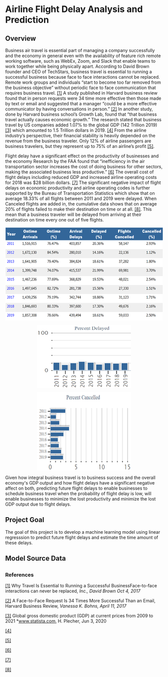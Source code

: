 # Airline Flight Delay Analysis and Prediction

## Overview

Business air travel is essential part of managing a company successfully and the economy in general even with the availability of feature rich remote working software, such as WebEx, Zoom, and Slack that enable teams to work together while being physically apart. According to David Brown founder and CEO of  TechStars, business travel is essential to running a successful business because face to face interactions cannot be replaced. Remote work groups and individuals “start to become too far removed from the business objective” without periodic face to face communication that requires business travel. [[1]](https://www.inc.com/david-brown/why-travel-is-essential-to-running-a-successful-business.html) A study published in Harvard business review found that in person requests were 34 time more effective then those made by text or email and suggested that a manager “could be a more effective communicator by having conversations in person.” [[2]](https://hbr.org/2017/04/a-face-to-face-request-is-34-times-more-successful-than-an-email) In another study, done by Harvard business school’s Growth Lab, found that “that business travel actually causes economic growth.” The research stated that business travel by US companies added 1.07% to the global GDP (142 Trillion 2019) [[3]](https://www.statista.com/statistics/268750/global-gross-domestic-product-gdp/) which amounted to 1.5 Trillion dollars in 2019. [[4]](https://growthlab.cid.harvard.edu/academic-research/business-travel) From the airline industry’s perspective, their financial stability is heavily depended on the revenue from the business traveler. Only 12% of airline passengers are business travelers, but they represent up to 75% of an airline’s profit [[5]](https://www.investopedia.com/ask/answers/041315/how-much-revenue-airline-industry-comes-business-travelers-compared-leisure-travelers.asp).


Flight delay have a significant effect on the productivity of businesses and the economy Research by the FAA found that “inefficiency in the air transportation sector increases the cost of doing business for other sectors, making the associated business less productive.” [[6]](https://www.airlines.org/data/annual-u-s-impact-of-flight-delays-nextor-report/) The overall cost of flight delays including reduced GDP and increased airline operating costs for 2018 was $28 billion dollars. [[7]](https://www.airlines.org/dataset/per-minute-cost-of-delays-to-u-s-airlines/#) The significant negative impact of flight delays on economic productivity and airline operating codes is further supported by the Bureau of Transportation Statistics which show that on average 18.33% of all flights between 2011 and 2019 were delayed. When Canceled flights are added in, the cumulative data shows that on average 20% of flights failed to make their destination on time or at all. [[8]](https://www.transtats.bts.gov/HomeDrillChart.asp). This mean that a business traveler will be delayed from arriving at their destination on time every one out of five flights.

<p align="center">
  <img align="center" src="https://github.com/Duegan24/Final_Project/blob/deans_branch/data_charts_tables/flight_delayed_canceled_table.png" title="Flight Delay Canceled Data Table" alt="Flight Delay Canceled Data Table" height="300" width="600">
</p>

<p align="center">
  <img align="center" src="https://github.com/Duegan24/Final_Project/blob/deans_branch/data_charts_tables/flight_delay_percent_plot.png" title="Flight Delay Bar Chart" alt="Flight Delay Bar Chart" height="200" width="300">
</p>

<p align="center">
  <img align="center" src="https://github.com/Duegan24/Final_Project/blob/deans_branch/data_charts_tables/flight_canceled_percent_plot.png" title="Flight Cenceled Bar Chart" alt="Flight Canceled Bar Chart" height="250" width="300">
</p>

Given how integral business travel is to business success and the overall economy's GDP output and how flight delays have a significant negative affect on both, predicting future flight delays to enable businesses to schedule business travel when the probability of flight delay is low, will enable businesses to minimize the lost productivity and minimize the lost GDP output due to flight delays.

## Project Goal

The goal of this project is to develop a machine learning model using linear regresssion to predict future flight delays and estimate the time amount of these delays.

## Model Source Data

## 

### References

[[1]](https://www.inc.com/david-brown/why-travel-is-essential-to-running-a-successful-business.html) Why Travel Is Essential to Running a Successful BusinessFace-to-face interactions can never be replaced, *Inc., David Brown Oct 4, 2017*


[[2]](https://hbr.org/2017/04/a-face-to-face-request-is-34-times-more-successful-than-an-email) A Face-to-Face Request Is 34 Times More Successful Than an Email, Harvard Business Review, *Vanessa K. Bohns, April 11, 2017*


[[3]](https://www.statista.com/statistics/268750/global-gross-domestic-product-gdp/) Global gross domestic product (GDP) at current prices from 2009 to 2021 *www.statista.com, H. Plecher, Jun 3, 2020


[[4]](https://growthlab.cid.harvard.edu/academic-research/business-travel)


[[5]](https://www.investopedia.com/ask/answers/041315/how-much-revenue-airline-industry-comes-business-travelers-compared-leisure-travelers.asp)


[[6]](https://www.airlines.org/data/annual-u-s-impact-of-flight-delays-nextor-report/)


[[7]](https://www.airlines.org/dataset/per-minute-cost-of-delays-to-u-s-airlines/#)


[[8]](https://www.transtats.bts.gov/HomeDrillChart.asp)
